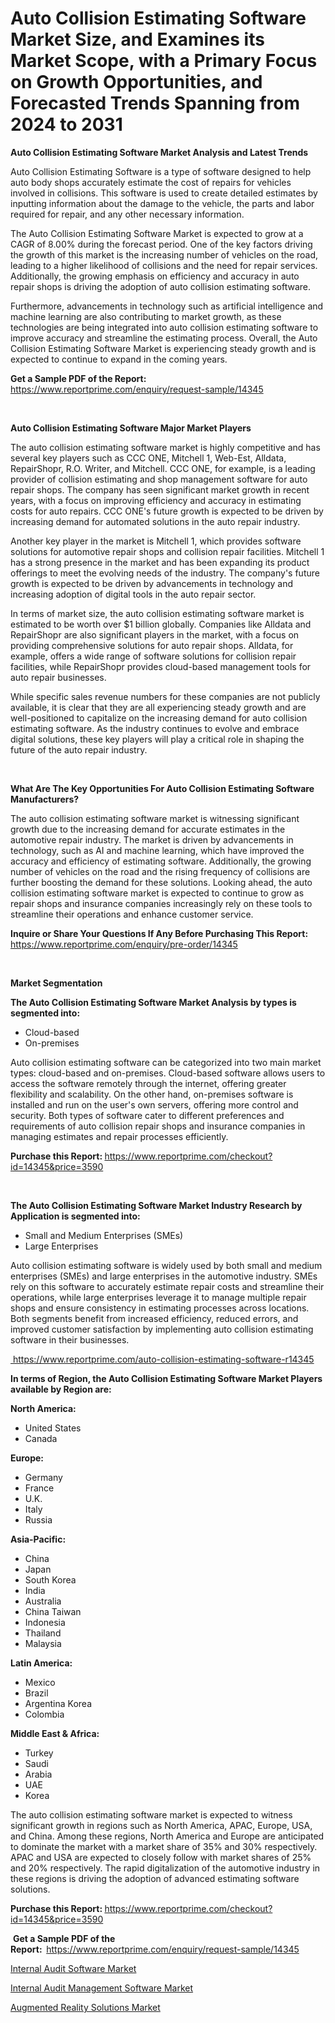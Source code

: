 <p><h1>Auto Collision Estimating Software Market Size, and Examines its Market Scope, with a Primary Focus on Growth Opportunities, and Forecasted Trends Spanning from 2024 to 2031</h1></p><p><strong>Auto Collision Estimating Software Market Analysis and Latest Trends</strong></p>
<p><p>Auto Collision Estimating Software is a type of software designed to help auto body shops accurately estimate the cost of repairs for vehicles involved in collisions. This software is used to create detailed estimates by inputting information about the damage to the vehicle, the parts and labor required for repair, and any other necessary information.</p><p>The Auto Collision Estimating Software Market is expected to grow at a CAGR of 8.00% during the forecast period. One of the key factors driving the growth of this market is the increasing number of vehicles on the road, leading to a higher likelihood of collisions and the need for repair services. Additionally, the growing emphasis on efficiency and accuracy in auto repair shops is driving the adoption of auto collision estimating software.</p><p>Furthermore, advancements in technology such as artificial intelligence and machine learning are also contributing to market growth, as these technologies are being integrated into auto collision estimating software to improve accuracy and streamline the estimating process. Overall, the Auto Collision Estimating Software Market is experiencing steady growth and is expected to continue to expand in the coming years.</p></p>
<p><strong>Get a Sample PDF of the Report:&nbsp;</strong> <a href="https://www.reportprime.com/enquiry/request-sample/14345">https://www.reportprime.com/enquiry/request-sample/14345</a></p>
<p>&nbsp;</p>
<p><strong>Auto Collision Estimating Software Major Market Players</strong></p>
<p><p>The auto collision estimating software market is highly competitive and has several key players such as CCC ONE, Mitchell 1, Web-Est, Alldata, RepairShopr, R.O. Writer, and Mitchell. CCC ONE, for example, is a leading provider of collision estimating and shop management software for auto repair shops. The company has seen significant market growth in recent years, with a focus on improving efficiency and accuracy in estimating costs for auto repairs. CCC ONE's future growth is expected to be driven by increasing demand for automated solutions in the auto repair industry.</p><p>Another key player in the market is Mitchell 1, which provides software solutions for automotive repair shops and collision repair facilities. Mitchell 1 has a strong presence in the market and has been expanding its product offerings to meet the evolving needs of the industry. The company's future growth is expected to be driven by advancements in technology and increasing adoption of digital tools in the auto repair sector.</p><p>In terms of market size, the auto collision estimating software market is estimated to be worth over $1 billion globally. Companies like Alldata and RepairShopr are also significant players in the market, with a focus on providing comprehensive solutions for auto repair shops. Alldata, for example, offers a wide range of software solutions for collision repair facilities, while RepairShopr provides cloud-based management tools for auto repair businesses.</p><p>While specific sales revenue numbers for these companies are not publicly available, it is clear that they are all experiencing steady growth and are well-positioned to capitalize on the increasing demand for auto collision estimating software. As the industry continues to evolve and embrace digital solutions, these key players will play a critical role in shaping the future of the auto repair industry.</p></p>
<p>&nbsp;</p>
<p><strong>What Are The Key Opportunities For Auto Collision Estimating Software Manufacturers?</strong></p>
<p><p>The auto collision estimating software market is witnessing significant growth due to the increasing demand for accurate estimates in the automotive repair industry. The market is driven by advancements in technology, such as AI and machine learning, which have improved the accuracy and efficiency of estimating software. Additionally, the growing number of vehicles on the road and the rising frequency of collisions are further boosting the demand for these solutions. Looking ahead, the auto collision estimating software market is expected to continue to grow as repair shops and insurance companies increasingly rely on these tools to streamline their operations and enhance customer service.</p></p>
<p><strong>Inquire or Share Your Questions If Any Before Purchasing This Report:</strong> <a href="https://www.reportprime.com/enquiry/pre-order/14345">https://www.reportprime.com/enquiry/pre-order/14345</a></p>
<p>&nbsp;</p>
<p><strong>Market Segmentation</strong></p>
<p><strong>The Auto Collision Estimating Software Market Analysis by types is segmented into:</strong></p>
<p><ul><li>Cloud-based</li><li>On-premises</li></ul></p>
<p><p>Auto collision estimating software can be categorized into two main market types: cloud-based and on-premises. Cloud-based software allows users to access the software remotely through the internet, offering greater flexibility and scalability. On the other hand, on-premises software is installed and run on the user's own servers, offering more control and security. Both types of software cater to different preferences and requirements of auto collision repair shops and insurance companies in managing estimates and repair processes efficiently.</p></p>
<p><strong>Purchase this Report:&nbsp;</strong><a href="https://www.reportprime.com/checkout?id=14345&price=3590">https://www.reportprime.com/checkout?id=14345&price=3590</a></p>
<p>&nbsp;</p>
<p><strong>The Auto Collision Estimating Software Market Industry Research by Application is segmented into:</strong></p>
<p><ul><li>Small and Medium Enterprises (SMEs)</li><li>Large Enterprises</li></ul></p>
<p><p>Auto collision estimating software is widely used by both small and medium enterprises (SMEs) and large enterprises in the automotive industry. SMEs rely on this software to accurately estimate repair costs and streamline their operations, while large enterprises leverage it to manage multiple repair shops and ensure consistency in estimating processes across locations. Both segments benefit from increased efficiency, reduced errors, and improved customer satisfaction by implementing auto collision estimating software in their businesses.</p></p>
<p><a href="https://www.reportprime.com/auto-collision-estimating-software-r14345">&nbsp;https://www.reportprime.com/auto-collision-estimating-software-r14345</a></p>
<p><strong>In terms of Region, the Auto Collision Estimating Software Market Players available by Region are:</strong></p>
<p>
    <p> <strong> North America: </strong>
        <ul>
            <li>United States</li>
            <li>Canada</li>
        </ul>
        </p> 
    <p> <strong> Europe: </strong>
        <ul>
            <li>Germany</li>
            <li>France</li>
            <li>U.K.</li>
            <li>Italy</li>
            <li>Russia</li>
        </ul>
        </p> 
    <p> <strong> Asia-Pacific: </strong>
        <ul>
            <li>China</li>
            <li>Japan</li>
            <li>South Korea</li>
            <li>India</li>
            <li>Australia</li>
            <li>China Taiwan</li>
            <li>Indonesia</li>
            <li>Thailand</li>
            <li>Malaysia</li>
        </ul>
        </p> 
    <p> <strong> Latin America: </strong>
        <ul>
            <li>Mexico</li>
            <li>Brazil</li>
            <li>Argentina Korea</li>
            <li>Colombia</li>
        </ul>
        </p> 
    <p> <strong> Middle East & Africa: </strong>
        <ul>
            <li>Turkey</li>
            <li>Saudi</li>
            <li>Arabia</li>
            <li>UAE</li>
            <li>Korea</li>
        </ul>
    </p>
    </p>
<p><p>The auto collision estimating software market is expected to witness significant growth in regions such as North America, APAC, Europe, USA, and China. Among these regions, North America and Europe are anticipated to dominate the market with a market share of 35% and 30% respectively. APAC and USA are expected to closely follow with market shares of 25% and 20% respectively. The rapid digitalization of the automotive industry in these regions is driving the adoption of advanced estimating software solutions.</p></p>
<p><strong>Purchase this Report: </strong><a href="https://www.reportprime.com/checkout?id=14345&price=3590">https://www.reportprime.com/checkout?id=14345&price=3590</a></p>
<p>&nbsp;<strong>Get a Sample PDF of the Report:&nbsp;&nbsp;</strong><a href="https://www.reportprime.com/enquiry/request-sample/14345">https://www.reportprime.com/enquiry/request-sample/14345</a></p>
<p><strong></strong></p>
<p><p><a href="https://github.com/gcimaudf65/Market-Research-Report-List-1/blob/main/internal-audit-software-market.md">Internal Audit Software Market</a></p><p><a href="https://github.com/pennyaldbrittonh658/Market-Research-Report-List-1/blob/main/internal-audit-management-software-market.md">Internal Audit Management Software Market</a></p><p><a href="https://github.com/sardarp081/Market-Research-Report-List-1/blob/main/augmented-reality-solutions-market.md">Augmented Reality Solutions Market</a></p></p>